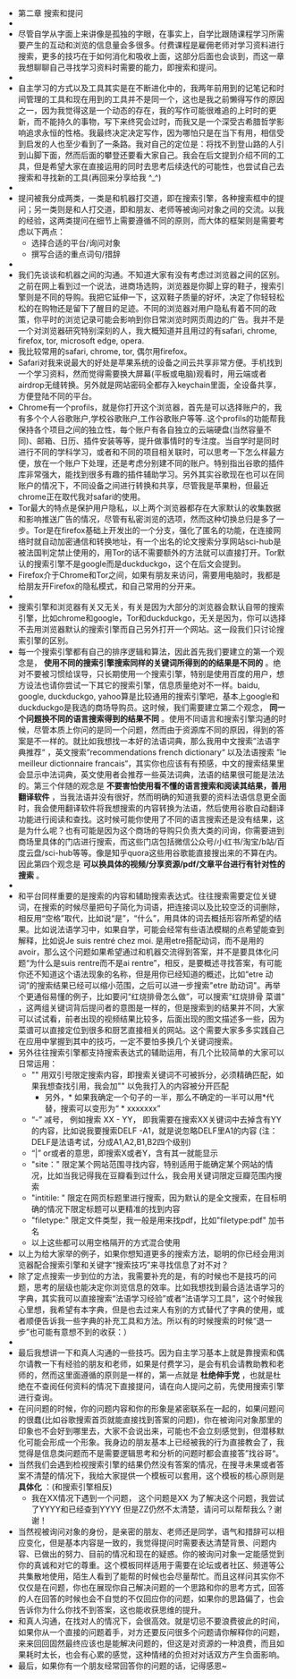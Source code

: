 - 第二章 搜索和提问
-
- 尽管自学从字面上来讲像是孤独的字眼，在事实上，自学比跟随课程学习所需要产生的互动和浏览的信息量会多很多。付费课程是雇佣老师对学习资料进行搜索，更多的技巧在于如何消化和吸收上面，这部分后面也会谈到，而这一章我想聊聊自己寻找学习资料时需要的能力，即搜索和提问。
-
- 自主学习的方式以及工具其实是在不断进化中的，我两年前用到的记笔记和时间管理的工具和现在用到的工具并不是同一个，这也是我之前懒得写作的原因之一，因为我觉得这是一个动态的存在，我的写作可能很难追的上时时的更新，而不能持久的事物，写下来终究会过时，而我又是一个深受古希腊哲学影响追求永恒的性格。我最终决定决定写作，因为哪怕只是在当下有用，相信受到启发的人也至少看到了一条路。我对自己的定位是：将找不到登山路的人引到山脚下面，然而后面的攀登还要看大家自己。我会在后文提到介绍不同的工具，但是希望大家在直接运用的同时去思考后续迭代的可能性，也尝试自己去搜索和寻找新的工具(再回来分享给我 ^_^)
-
- 提问被我分成两类，一类是和机器打交道，即在搜索引擎，各种搜索框中的提问；另一类则是和人打交道，即和朋友、老师等被询问对象之间的交流。以我的经验，这两类提问在细节上需要遵循不同的原则，而大体的框架则是需要考虑以下两点：
	- 选择合适的平台/询问对象
	- 撰写合适的重点词句/措辞
-
- 我们先谈谈和机器之间的沟通。不知道大家有没有考虑过浏览器之间的区别。之前在网上看到过一个说法，进商场选购，浏览器是你脚上穿的鞋子，搜索引擎则是不同的导购。我把它延伸一下，这双鞋子质量的好坏，决定了你轻轻松松的在购物还是留下了醒目的足迹。不同的浏览器对用户隐私有着不同的政策，你平时的浏览记录可能会影响到你日常浏览时网页周边的广告。我并不是一个对浏览器研究特别深刻的人，我大概知道并且用过的有safari, chrome, firefox, tor, microsoft edge, opera.
- 我比较常用的safari, chrome, tor, 偶尔用firefox。
- Safari对我来说最大的好处是苹果系统的设备之间云共享非常方便。手机找到一个学习资料，然而觉得需要换大屏幕(平板或电脑)观看时，用云端或者airdrop无缝转换。另外就是网站密码全都存入keychain里面，全设备共享，方便登陆不同的平台。
- Chrome有一个profils，就是你打开这个浏览器，首先是可以选择账户的，我有多个个人谷歌账户,学校谷歌账户,工作谷歌账户等等..这个profils的功能帮我保持各个项目之间的独立性，每个账户有各自独立的云端硬盘(当然容量不同)、邮箱、日历、插件安装等等，提升做事情时的专注度。当自学时是同时进行不同的学科学习，或者和不同的项目相关联时，可以思考一下怎么样最方便，放在一个账户下处理，还是考虑分别建不同的账户。特别指出谷歌的插件库非常强大，能找到很多有趣的插件辅助学习。另外其实谷歌现在也可以在同账户的情况下，不同设备之间进行转换和共享，尽管我是苹果粉，但最近chrome正在取代我对safari的使用。
- Tor最大的特点是保护用户隐私，以上两个浏览器都存在大家默认的收集数据和影响推送广告的情况，尽管有私密浏览的选项，然而这种切换总归是多了一步。Tor是在firefox基础上开发出的一个分支，强化了匿名的功能，在连接网络时就自动加密通信和转换地址，有一个出名的论文搜索分享网站sci-hub是被法国判定禁止使用的，用Tor的话不需要额外的方法就可以直接打开。Tor默认的搜索引擎不是google而是duckduckgo，这个在后文会提到。
- Firefox介于Chrome和Tor之间，如果有朋友来访问，需要用电脑时，我都是给朋友开Firefox的隐私模式，和自己常用的分开来。
-
- 搜索引擎和浏览器有关又无关，有关是因为大部分的浏览器会默认自带的搜索引擎，比如chrome和google，Tor和duckduckgo，无关是因为，你可以选择不去用浏览器默认的搜索引擎而自己另外打开一个网站。这一段我们只讨论搜索引擎的区别。
- 每一个搜索引擎都有自己的排序逻辑和算法，因此首先我们要建立的第一个观念是， **使用不同的搜索引擎搜索同样的关键词所得到的的结果是不同的** 。绝对不要被习惯给误导，只长期使用一个搜索引擎，特别是使用百度的用户，想方设法也请你尝试一下其它的搜索引擎，信息质量绝对不一样。baidu, google, duckduckgo, yahoo算是比较通用的搜索引擎吧，基本上google和duckduckgo是我选的商场导购员。这时候，我们需要建立第二个观念， **同一个问题换不同的语言搜索得到的结果不同** 。使用不同语言和搜索引擎沟通的时候，尽管本质上你问的是同一个问题，然而由于资源库不同的原因，得到的答案是不一样的。就比如我想找一本好的法语词典，那么我用中文搜索”法语字典推荐“ ，英文搜索”recommendations french dictionary“ 以及法语搜索 ”le meilleur dictionnaire francais“，其实你也应该有有预感，中文的搜索结果里会显示中法词典，英文使用者会推荐一些英法词典，法语的结果很可能是法法的。第三个伴随的观念是 **不要害怕使用看不懂的语言搜索和阅读其结果，善用翻译软件** ，当我法语并没有很好，然而明确的知道我要的资料法语信息更全面时，我会使用翻译软件将我想搜索的内容转换为法语，然后使用谷歌自动翻译功能进行阅读和查找。这时候可能你使用了不同的语言搜索还是没有结果，这是为什么呢？也有可能是因为这个商场的导购只负责大类的问询，你需要进到商场里具体的门店进行搜索，而这些门店包括微信公众号/小红书/淘宝/b站/百度云盘/sci-hub等等。像是知乎quora这些用谷歌能直接搜出来的不算在内。因此第四个观念是 **可以换具体的视频/分享资源/pdf/文章平台进行有针对性的搜索** 。
-
- 和平台同样重要的是搜索的内容和辅助搜索表达式。往往搜索需要定位关键词，在搜索的时候尽量把句子简化为词语，把连接词以及比较空泛的词删除，相反用“空格”取代，比如说“是”，“什么”，用具体的词去概括形容所希望的结果。比如说法语学习中，如果自学，可能会经常有些语法模糊的点希望能查到解释，比如说Je suis rentré chez moi. 是用etre搭配动词，而不是用的avoir，那么这个问题如果希望通过和机器交流得到答案，并不是要具体化问题“为什么是suis rentre而不是ai rentre”，相反，是要概述寻找答案，有可能你还不知道这个语法现象的名称，但是用你已经知道的概述，比如“etre 动词”的搜索结果已经可以缩小范围，之后可以进一步搜索"etre 助动词"。再举个更通俗易懂的例子，比如要问“红烧排骨怎么做”，可以搜索“红烧排骨 菜谱” ，这两组关键词背后提问者的意图是一样的，但是搜索到的结果并不同，大家可以试试看，前者出现的视频结果比较多，后面出现的图文描述多一些，因为菜谱可以直接定位到很多和厨艺直接相关的网站。这个需要大家多多实践自己在应用中掌握到其中的技巧，一定不要怕多换几个关键词搜索。
- 另外往往搜索引擎都支持搜索表达式的辅助运用，有几个比较简单的大家可以日常运用：
	- "" 用双引号限定搜索内容，即搜索关键词不可被拆分，必须精确匹配，如果我想查找引用，我会加"" 以免我打入的内容被分开匹配
		- 另外，* 如果我确定一个句子的一半，那么不确定的一半可以用*代替，搜索可以变形为“ * xxxxxxx”
	- “-” 减号， 例如搜索 XX - YY， 即我需要在搜索XX关键词中去掉含有YY的内容，比如说我要搜索DELF -A1，就是说忽略DELF里A1的内容 (注：DELF是法语考试，分成A1,A2,B1,B2四个级别)
	- “|” or或者的意思，即搜索X或者Y，含有其一就能显示
	- "site：" 限定某个网站范围寻找内容，特别适用于能确定某个网站的情况，比如当我记得我在豆瓣看到过什么，我会用关键词限定豆瓣范围内搜索
	- "intitile: " 限定在网页标题里进行搜索，因为默认的是全文搜索，在目标明确的情况下限定标题可以更精准的找到内容
	- "filetype:" 限定文件类型，我一般是用来找pdf，比如"filetype:pdf" 加书名
	- 以上这些都可以用空格隔开的方式混合使用
- 以上为给大家举的例子，如果你想知道更多的搜索方法，聪明的你已经会用浏览器配合搜索引擎和关键字“搜索技巧”来寻找信息了对不对？
- 除了定点搜索一步到位的方法，我需要补充的是，有的时候也不是技巧的问题，思考的层级也能决定你浏览信息的效率。比如我想找到最合适法语学习的字典，其实我可以直接搜索“法语学习经验”或者“法语学习工具”，这个时候我心里想，我希望有本字典，但是也去过来人有别的方式替代了字典的使用，或者顺便告诉我一些字典的补充工具和方法。所以有的时候搜索的时候“退一步”也可能有意想不到的收获：）
-
- 最后我想讲一下和真人沟通的一些技巧。因为自主学习基本上就是靠搜索和偶尔请教一下有经验的朋友和老师，如果是付费学习，是会有机会请教助教和老师的，然而这里面遵循的原则是一样的，第一点就是 **杜绝伸手党** ，也就是杜绝在不查阅任何资料的情况下直接提问，请在向人提问之前，先使用搜索引擎进行查询。
- 在问问题的时候，你的问题内容和你的形象是紧密联系在一起的，如果问题问的很蠢(比如谷歌搜索首页就能直接找到答案的问题)，你在被询问对象那里的印象也不会好到哪里去，大家不会说出来，可能也不会立刻感觉到，但潜移默化可能会形成一个形象。我身边的朋友基本上已经被我的行为直接教会了，我觉得是信息类问题而不是需要逻辑思考和分析的问题时都会直接答”找谷哥“。
- 当然我们会遇到检视搜索引擎的结果仍然没有答案的情况，在搜寻未果或者答案不清楚的情况下，我给大家提供一个模板可以套用，这个模板的核心原则是 **具体化** ：(和搜索引擎相反)
	- 我在XX情况下遇到一个问题， 
	  这个问题是XX
	  为了解决这个问题，我尝试了YYYY和已经查到YYYY
	  但是ZZ仍然不太清楚，请问可以帮帮我么？谢谢！
- 当然视被询问对象的身份，是亲密的朋友、老师还是同学，语气和措辞可以相应变化，但是基本内容是一致的，我觉得提问时需要表达清楚背景、问题内容、已做出的努力、目前的情况和现在的疑惑。你的被询问对象一定能感觉到你的真诚和对它的尊重。这个模板同样适用于需要在论坛或者社区、频道等公共集散地使用，陌生人看到了能帮的时候也会尽量帮忙。而且这样问其实你不仅仅是在问题，你也在展现你自己解决问题的一个思路和你的思考方式，回答的人在回答的时候也会不自觉的不仅回应你的问题，如果你的思路偏了，也会告诉你为什么你找不到答案，这也能收获思维的提升。
- 和真人沟通，在找对人的情况下，会很高效。就是切忌不要浪费彼此的时间，如果你从一个直接的问题着手，对方还要反问很多个问题请你解释你的问题，来来回回固然最终应该也是能解决问题的，但这是对资源的一种浪费，而且如果耗时太长，也会有心累的感觉，这种情绪的负担对对话双方产生负面影响。
- 最后，如果你有一个朋友经常回答你的问题的话，记得感恩~
